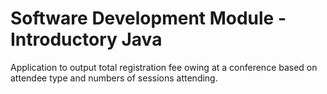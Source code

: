 # Software Development Module - Introductory Java

Application to output total registration fee owing at a conference based on attendee type and numbers of sessions attending.
